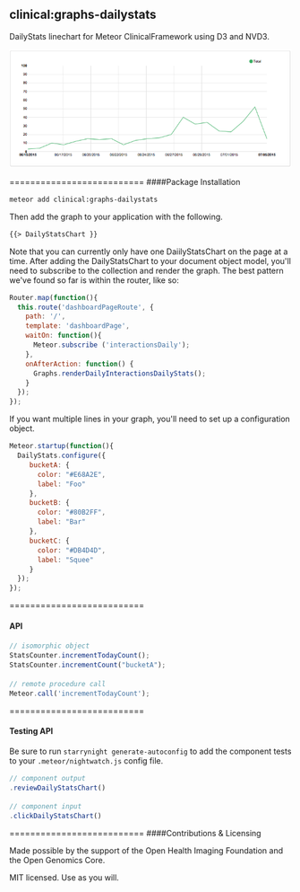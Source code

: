 ## clinical:graphs-dailystats


DailyStats linechart for Meteor ClinicalFramework using D3 and NVD3.  

![DailyStats Screenshot](https://raw.githubusercontent.com/awatson1978/clinical-graphs-dailystats/master/screenshot.png)

==========================
####Package Installation  

````bash
meteor add clinical:graphs-dailystats
````

Then add the graph to your application with the following.  

````html
{{> DailyStatsChart }}
````  

Note that you can currently only have one DaiilyStatsChart on the page at a time.  After adding the DailyStatsChart to your document object model, you'll need to subscribe to the collection and render the graph.  The best pattern we've found so far is within the router, like so:

````js
Router.map(function(){
  this.route('dashboardPageRoute', {
    path: '/',
    template: 'dashboardPage',
    waitOn: function(){
      Meteor.subscribe ('interactionsDaily');
    },
    onAfterAction: function() {
      Graphs.renderDailyInteractionsDailyStats();
    }
  });
});
````

If you want multiple lines in your graph, you'll need to set up a configuration object.

````js
Meteor.startup(function(){  
  DailyStats.configure({
     bucketA: {
       color: "#E68A2E",
       label: "Foo"
     },
     bucketB: {
       color: "#80B2FF",
       label: "Bar"
     },
     bucketC: {
       color: "#DB4D4D",
       label: "Squee"
     }
  });
});
````


==========================
#### API  

````js
// isomorphic object
StatsCounter.incrementTodayCount();
StatsCounter.incrementCount("bucketA");

// remote procedure call
Meteor.call('incrementTodayCount');
````  


==========================
#### Testing API  

Be sure to run ``starrynight generate-autoconfig`` to add the component tests to your ``.meteor/nightwatch.js`` config file.

````js
// component output
.reviewDailyStatsChart()

// component input
.clickDailyStatsChart()
````  

==========================
####Contributions & Licensing  

Made possible by the support of the Open Health Imaging Foundation and the Open Genomics Core.  

MIT licensed.  Use as you will.
